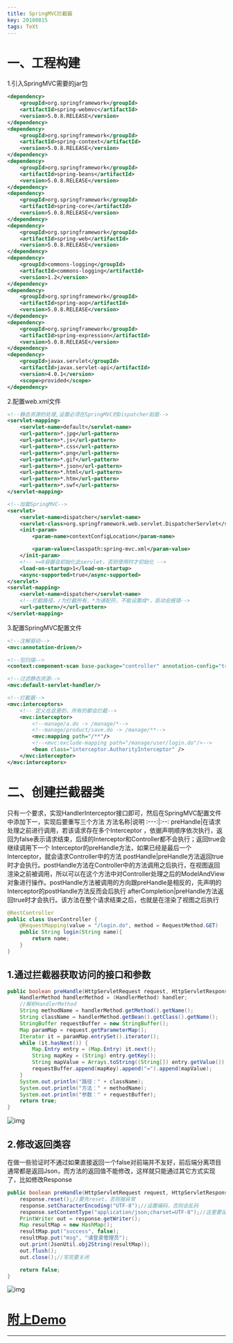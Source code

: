 ```yaml
---
title: SpringMVC拦截器
key: 20180815
tags: TeXt
---
```


# 一、工程构建

1.引入SpringMVC需要的jar包

```xml
<dependency>
    <groupId>org.springframework</groupId>
    <artifactId>spring-webmvc</artifactId>
    <version>5.0.8.RELEASE</version>
</dependency>
<dependency>
    <groupId>org.springframework</groupId>
    <artifactId>spring-context</artifactId>
    <version>5.0.8.RELEASE</version>
</dependency>
<dependency>
    <groupId>org.springframework</groupId>
    <artifactId>spring-beans</artifactId>
    <version>5.0.8.RELEASE</version>
</dependency>
<dependency>
    <groupId>org.springframework</groupId>
    <artifactId>spring-core</artifactId>
    <version>5.0.8.RELEASE</version>
</dependency>
<dependency>
    <groupId>org.springframework</groupId>
    <artifactId>spring-web</artifactId>
    <version>5.0.8.RELEASE</version>
</dependency>
<dependency>
    <groupId>commons-logging</groupId>
    <artifactId>commons-logging</artifactId>
    <version>1.2</version>
</dependency>
<dependency>
    <groupId>org.springframework</groupId>
    <artifactId>spring-aop</artifactId>
    <version>5.0.8.RELEASE</version>
</dependency>
<dependency>
    <groupId>org.springframework</groupId>
    <artifactId>spring-expression</artifactId>
    <version>5.0.8.RELEASE</version>
</dependency>
<dependency>
    <groupId>javax.servlet</groupId>
    <artifactId>javax.servlet-api</artifactId>
    <version>4.0.1</version>
    <scope>provided</scope>
</dependency>
```

<!--more-->

2.配置web.xml文件

```xml
<!--静态资源的处理,设置必须在SpringMVC的Dispatcher前面-->
<servlet-mapping>
    <servlet-name>default</servlet-name>
    <url-pattern>*.jpg</url-pattern>
    <url-pattern>*.js</url-pattern>
    <url-pattern>*.css</url-pattern>
    <url-pattern>*.png</url-pattern>
    <url-pattern>*.gif</url-pattern>
    <url-pattern>*.json</url-pattern>
    <url-pattern>*.html</url-pattern>
    <url-pattern>*.htm</url-pattern>
    <url-pattern>*.swf</url-pattern>
</servlet-mapping>

<!--加载SpringMVC-->
<servlet>
    <servlet-name>dispatcher</servlet-name>
    <servlet-class>org.springframework.web.servlet.DispatcherServlet</servlet-class>
    <init-param>
        <param-name>contextConfigLocation</param-name>

        <param-value>classpath:spring-mvc.xml</param-value>
    </init-param>
    <!-- >=0容器会初始化此servlet，否则使用时才初始化 -->
    <load-on-startup>1</load-on-startup>
    <async-supported>true</async-supported>
</servlet>
<servlet-mapping>
    <servlet-name>dispatcher</servlet-name>
    <!--拦截路径，/为拦截所有，*为通配符，不能设置成*，启动会报错-->
    <url-pattern>/</url-pattern>
</servlet-mapping>
```

3.配置SpringMVC配置文件

```xml
<!--注解驱动-->
<mvc:annotation-driven/>

<!--包扫描-->
<context:component-scan base-package="controller" annotation-config="true"/>

<!--过滤静态资源-->
<mvc:default-servlet-handler/>

<!--拦截器-->
<mvc:interceptors>
    <!-- 定义在这里的，所有的都会拦截-->
    <mvc:interceptor>
        <!--manage/a.do -> /manage/*-->
        <!--manage/product/save.do -> /manage/**-->
        <mvc:mapping path="/**"/>
        <!--<mvc:exclude-mapping path="/manage/user/login.do"/>-->
        <bean class="interceptor.AuthorityInterceptor" />
    </mvc:interceptor>
</mvc:interceptors>
```

# 二、创建拦截器类

只有一个要求，实现HandlerInterceptor接口即可，然后在SpringMVC配置文件中添加下一，实现后要重写三个方法
方法名称|说明
:---:|:--:
preHandle|在请求处理之前进行调用，若该请求存在多个Interceptor ，依据声明顺序依次执行，返回为false表示请求结束，后续的Interceptor和Controller都不会执行；返回true会继续调用下一个 Interceptor的preHandle方法，如果已经是最后一个Interceptor，就会请求Controller中的方法
postHandle|preHandle方法返回true时才会执行。postHandle方法在Controller中的方法调用之后执行，在视图返回渲染之前被调用，所以可以在这个方法中对Controller处理之后的ModelAndView对象进行操作。postHandle方法被调用的方向跟preHandle是相反的，先声明的 Interceptor的postHandle方法反而会后执行
afterCompletion|preHandle方法返回true时才会执行。该方法在整个请求结束之后，也就是在渲染了视图之后执行

```java
@RestController
public class UserController {
    @RequestMapping(value = "/login.do", method = RequestMethod.GET)
    public String login(String name){
        return name;
    }
}
```

## 1.通过拦截器获取访问的接口和参数

```java
public boolean preHandle(HttpServletRequest request, HttpServletResponse response, Object handler) throws Exception {
    HandlerMethod handlerMethod = (HandlerMethod) handler;
    //解析HandlerMethod
    String methodName = handlerMethod.getMethod().getName();
    String className = handlerMethod.getBean().getClass().getName();
    StringBuffer requestBuffer = new StringBuffer();
    Map paramMap = request.getParameterMap();
    Iterator it = paramMap.entrySet().iterator();
    while (it.hasNext()) {
        Map.Entry entry = (Map.Entry) it.next();
        String mapKey = (String) entry.getKey();
        String mapValue = Arrays.toString((String[]) entry.getValue());
        requestBuffer.append(mapKey).append("=").append(mapValue);
    }
    System.out.println("路径：" + className);
    System.out.println("方法：" + methodName);
    System.out.println("参数：" + requestBuffer);
    return true;
}
```

![img](/myres/20180815/20180815004947.png)

## 2.修改返回类容

在做一些验证时不通过如果直接返回一个false对前端并不友好，前后端分离项目通常都是返回Json，而方法的返回值不能修改，这样就只能通过其它方式实现了，比如修改Response

```java
public boolean preHandle(HttpServletRequest request, HttpServletResponse response, Object handler) throws Exception {
    response.reset();//要先reset，否则报异常
    response.setCharacterEncoding("UTF-8");//设置编码，否则会乱码
    response.setContentType("application/json;charset=UTF-8");//这里要设置返回值的类型，因为是json接口。
    PrintWriter out = response.getWriter();
    Map resultMap = new HashMap();
    resultMap.put("success", false);
    resultMap.put("msg", "请登录管理员");
    out.print(JsonUtil.obj2String(resultMap));
    out.flush();
    out.close();//写完要关闭

    return false;
}
```

![img](/myres/20180815/20180815012559.png)

# [附上Demo](https://github.com/A175A174/Demo/tree/master/springmvcinterceptor)

---